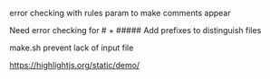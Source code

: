 error checking with rules
param to make comments appear

Need error checking for # + #####
Add prefixes to distinguish files

make.sh prevent lack of input file

https://highlightjs.org/static/demo/